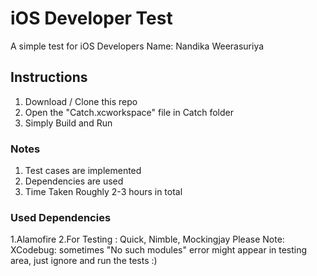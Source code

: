 # iOS Developer Test

A simple test for iOS Developers
Name: Nandika Weerasuriya

## Instructions

1. Download / Clone this repo
2. Open the "Catch.xcworkspace" file in Catch folder
3. Simply Build and Run

### Notes

1. Test cases are implemented
2. Dependencies are used
3. Time Taken Roughly 2-3 hours in total


### Used Dependencies

1.Alamofire
2.For Testing : Quick, Nimble, Mockingjay
Please Note: XCodebug: sometimes "No such modules" error might appear in testing area, just ignore and run the tests :)
